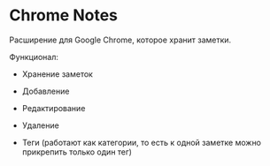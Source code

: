 # Chrome Notes

Расширение для Google Chrome, которое хранит заметки.

Функционал:
+ Хранение заметок
+ Добавление
+ Редактирование 
+ Удаление

+ Теги (работают как категории, то есть к одной заметке можно прикрепить только один тег)

